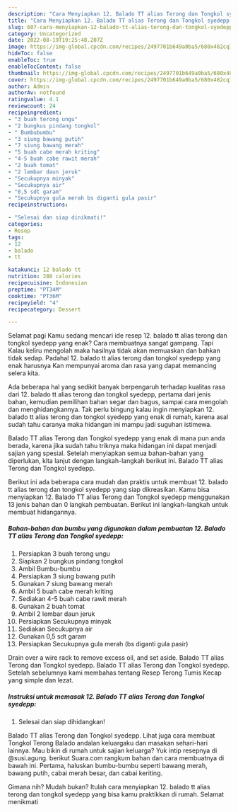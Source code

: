 ```yaml
---
description: "Cara Menyiapkan 12. Balado TT alias Terong dan Tongkol syedepp, Lezat Sekali"
title: "Cara Menyiapkan 12. Balado TT alias Terong dan Tongkol syedepp, Lezat Sekali"
slug: 607-cara-menyiapkan-12-balado-tt-alias-terong-dan-tongkol-syedepp-lezat-sekali
category: Uncategorized
date: 2022-08-19T19:25:48.207Z
image: https://img-global.cpcdn.com/recipes/2497701b649a0ba5/680x482cq70/12-balado-tt-alias-terong-dan-tongkol-syedepp-foto-resep-utama.jpg
hideToc: false
enableToc: true
enableTocContent: false
thumbnail: https://img-global.cpcdn.com/recipes/2497701b649a0ba5/680x482cq70/12-balado-tt-alias-terong-dan-tongkol-syedepp-foto-resep-utama.jpg
cover: https://img-global.cpcdn.com/recipes/2497701b649a0ba5/680x482cq70/12-balado-tt-alias-terong-dan-tongkol-syedepp-foto-resep-utama.jpg
author: Admin
authorAv: notfound
ratingvalue: 4.1
reviewcount: 24
recipeingredient:
- "3 buah terong ungu"
- "2 bungkus pindang tongkol"
- " Bumbubumbu"
- "3 siung bawang putih"
- "7 siung bawang merah"
- "5 buah cabe merah kriting"
- "4-5 buah cabe rawit merah"
- "2 buah tomat"
- "2 lembar daun jeruk"
- "Secukupnya minyak"
- "Secukupnya air"
- "0,5 sdt garam"
- "Secukupnya gula merah bs diganti gula pasir"
recipeinstructions:

- "Selesai dan siap dinikmati!"
categories:
- Resep
tags:
- 12
- balado
- tt

katakunci: 12 balado tt 
nutrition: 288 calories
recipecuisine: Indonesian
preptime: "PT34M"
cooktime: "PT36M"
recipeyield: "4"
recipecategory: Dessert

---
```



Selamat pagi Kamu sedang mencari ide resep 12. balado tt alias terong dan tongkol syedepp yang enak? Cara membuatnya sangat gampang. Tapi Kalau keliru mengolah maka hasilnya tidak akan memuaskan dan bahkan tidak sedap. Padahal 12. balado tt alias terong dan tongkol syedepp yang enak harusnya Kan mempunyai aroma dan rasa yang dapat memancing selera kita.


Ada beberapa hal yang sedikit banyak berpengaruh terhadap kualitas rasa dari 12. balado tt alias terong dan tongkol syedepp, pertama dari jenis bahan, kemudian pemilihan bahan segar dan bagus, sampai cara mengolah dan menghidangkannya. Tak perlu bingung kalau ingin menyiapkan 12. balado tt alias terong dan tongkol syedepp yang enak di rumah, karena asal sudah tahu caranya maka hidangan ini mampu jadi suguhan istimewa.

Balado TT alias Terong dan Tongkol syedepp yang enak di mana pun anda berada, karena jika sudah tahu triknya maka hidangan ini dapat menjadi sajian yang spesial. Setelah menyiapkan semua bahan-bahan yang diperlukan, kita lanjut dengan langkah-langkah berikut ini. Balado TT alias Terong dan Tongkol syedepp.


Berikut ini ada beberapa cara mudah dan praktis untuk membuat 12. balado tt alias terong dan tongkol syedepp yang siap dikreasikan. Kamu bisa menyiapkan 12. Balado TT alias Terong dan Tongkol syedepp menggunakan 13 jenis bahan dan 0 langkah pembuatan. Berikut ini langkah-langkah untuk membuat hidangannya.

<!--inarticleads1-->

##### Bahan-bahan dan bumbu yang digunakan dalam pembuatan 12. Balado TT alias Terong dan Tongkol syedepp:

1. Persiapkan 3 buah terong ungu
1. Siapkan 2 bungkus pindang tongkol
1. Ambil  Bumbu-bumbu
1. Persiapkan 3 siung bawang putih
1. Gunakan 7 siung bawang merah
1. Ambil 5 buah cabe merah kriting
1. Sediakan 4-5 buah cabe rawit merah
1. Gunakan 2 buah tomat
1. Ambil 2 lembar daun jeruk
1. Persiapkan Secukupnya minyak
1. Sediakan Secukupnya air
1. Gunakan 0,5 sdt garam
1. Persiapkan Secukupnya gula merah (bs diganti gula pasir)


Drain over a wire rack to remove excess oil, and set aside. Balado TT alias Terong dan Tongkol syedepp. Balado TT alias Terong dan Tongkol syedepp. Setelah sebelumnya kami membahas tentang Resep Terong Tumis Kecap yang simple dan lezat. 

<!--inarticleads2-->

##### Instruksi untuk memasak 12. Balado TT alias Terong dan Tongkol syedepp:


1. Selesai dan siap dihidangkan!

Balado TT alias Terong dan Tongkol syedepp. Lihat juga cara membuat Tongkol Terong Balado andalan keluargaku dan masakan sehari-hari lainnya. Mau bikin di rumah untuk sajian keluarga? Yuk intip resepnya di @susi.agung. berikut Suara.com rangkum bahan dan cara membuatnya di bawah ini. Pertama, haluskan bumbu-bumbu seperti bawang merah, bawang putih, cabai merah besar, dan cabai keriting. 

Gimana nih? Mudah bukan? Itulah cara menyiapkan 12. balado tt alias terong dan tongkol syedepp yang bisa kamu praktikkan di rumah. Selamat menikmati
